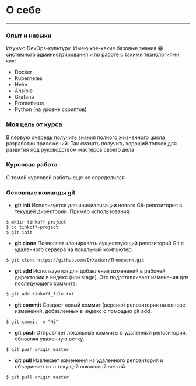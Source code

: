 # О себе
---
### Опыт и навыки
Изучаю DevOps-культуру. Имею кое-какие базовые знания 😁 системного администрирования и по работе с такими технологиями как:
* Docker
* Kubernetes
* Helm
* Ansible
* Grafana
* Prometheus
* Python (на уровне скриптов)

### Моя цель от курса
В первую очередь получить знания полного жизненного цикла разработки приложений. Так сказать получить хороший толчок для развития под руководством мастеров своего дела

### Курсовая работа
С темой курсовой работы еще не определился

### Основные команды git
* __git init__
Используется для инициализации нового Git-репозитория в текущей директории.
Пример использования:
```
$ mkdir tinkoff-project
$ cd tinkoff-project
$ git init
```
* __git clone__
Позволяет клонировать существующий репозиторий Git с удаленного сервера на локальный компьютер.
```
$ git clone https://github.com/DrXacker/THomework.git
```

* __git add__
Используется для добавления изменений в рабочей директории в индекс (или stage). Это подготавливает изменения для последующего коммита.
```
$ git add tinkoff_file.txt
```

* __git commit__
Создает новый коммит (версию) репозитория на основе изменений, добавленных в индекс с помощью git add.
```
$ git commit -m "Hi"
```

* __git push__
Отправляет локальные коммиты в удаленный репозиторий, обновляя удаленную ветку.
```
$ git push origin master
```

* __git pull__
Извлекает изменения из удаленного репозитория и объединяет их с текущей локальной веткой.
```
$ git pull origin master
```